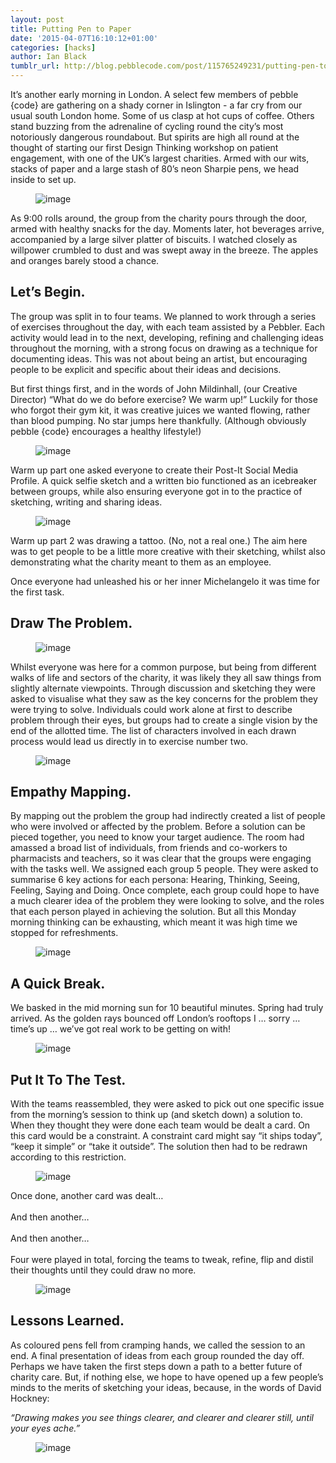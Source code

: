 ```yaml
---
layout: post
title: Putting Pen to Paper
date: '2015-04-07T16:10:12+01:00'
categories: [hacks]
author: Ian Black
tumblr_url: http://blog.pebblecode.com/post/115765249231/putting-pen-to-paper
---
```

It’s another early morning in London. A select few members of pebble {code} are gathering on a shady corner in Islington - a far cry from our usual south London home. Some of us clasp at hot cups of coffee. Others stand buzzing from the adrenaline of cycling round the city’s most notoriously dangerous roundabout. But spirits are high all round at the thought of starting our first Design Thinking workshop on patient engagement, with one of the UK’s largest charities. Armed with our wits, stacks of paper and a large stash of 80’s neon Sharpie pens, we head inside to set up.

<figure data-orig-width="700" data-orig-height="1050" class="tmblr-full"><img src="https://40.media.tumblr.com/8235d76cbc3164336597978c444e7885/tumblr_inline_nmfxyv7VDx1qetc8f_540.jpg" alt="image" data-orig-width="700" data-orig-height="1050"/></figure><p>
	As 9:00 rolls around, the group from the charity pours through the door, armed with healthy snacks for the day. Moments later, hot beverages arrive, accompanied by a large silver platter of biscuits. I watched closely as willpower crumbled to dust and was swept away in the breeze. The apples and oranges barely stood a chance.
</p><h2>Let’s Begin.</h2><p>
	The group was split in to four teams. We planned to work through a series of exercises throughout the day, with each team assisted by a Pebbler. Each activity would lead in to the next, developing, refining and challenging ideas throughout the morning, with a strong focus on drawing as a technique for documenting ideas. This was not about being an artist, but encouraging people to be explicit and specific about their ideas and decisions.</p><p>
	But first things first, and in the words of John Mildinhall, (our Creative Director) “What do we do before exercise? We warm up!” Luckily for those who forgot their gym kit, it was creative juices we wanted flowing, rather than blood pumping. No star jumps here thankfully. (Although obviously pebble {code} encourages a healthy lifestyle!)</p><figure data-orig-width="1000" data-orig-height="667" class="tmblr-full"><img src="https://40.media.tumblr.com/b925eec24df8b2959ffa843c9fb17009/tumblr_inline_nmfxzj4aDg1qetc8f_540.jpg" alt="image" data-orig-width="1000" data-orig-height="667"/></figure><p>
	Warm up part one asked everyone to create their Post-It Social Media Profile. A quick selfie sketch and a written bio functioned as an icebreaker between groups, while also ensuring everyone got in to the practice of sketching, writing and sharing ideas.
</p><figure data-orig-width="1000" data-orig-height="667" class="tmblr-full"><img src="https://41.media.tumblr.com/3596a959065098d0ecf4c9177e1a582b/tumblr_inline_nmfxzx5NuT1qetc8f_540.jpg" alt="image" data-orig-width="1000" data-orig-height="667"/></figure><p>
	Warm up part 2 was drawing a tattoo. (No, not a real one.) The aim here was to get people to be a little more creative with their sketching, whilst also demonstrating what the charity meant to them as an employee.
</p><p>
	Once everyone had unleashed his or her inner Michelangelo it was time for the first task.
</p><h2>Draw The Problem.</h2><figure data-orig-width="1000" data-orig-height="667" class="tmblr-full"><img src="https://40.media.tumblr.com/359c7e429d9221511999787451bb55cf/tumblr_inline_nmfy0adPhw1qetc8f_540.jpg" alt="image" data-orig-width="1000" data-orig-height="667"/></figure><p>
	Whilst everyone was here for a common purpose, but being from different walks of life and sectors of the charity, it was likely they all saw things from slightly alternate viewpoints. Through discussion and sketching they were asked to visualise what they saw as the key concerns for the problem they were trying to solve. Individuals could work alone at first to describe problem through their eyes, but groups had to create a single vision by the end of the allotted time. The list of characters involved in each drawn process would lead us directly in to exercise number two.
</p><figure data-orig-width="1000" data-orig-height="667" class="tmblr-full"><img src="https://41.media.tumblr.com/fb02c1ae860f7ec78b464b378409b913/tumblr_inline_nmfy0nc3tg1qetc8f_540.jpg" alt="image" data-orig-width="1000" data-orig-height="667"/></figure><h2>Empathy Mapping.</h2><p>
	By mapping out the problem the group had indirectly created a list of people who were involved or affected by the problem. Before a solution can be pieced together, you need to know your target audience. The room had amassed a broad list of individuals, from friends and co-workers to pharmacists and teachers, so it was clear that the groups were engaging with the tasks well. We assigned each group 5 people. They were asked to summarise 6 key actions for each persona: Hearing, Thinking, Seeing, Feeling, Saying and Doing. Once complete, each group could hope to have a much clearer idea of the problem they were looking to solve, and the roles that each person played in achieving the solution. But all this Monday morning thinking can be exhausting, which meant it was high time we stopped for refreshments.
</p><figure data-orig-width="1000" data-orig-height="667" class="tmblr-full"><img src="https://40.media.tumblr.com/7237ff59dbdcf6a1405542328263ea43/tumblr_inline_nmfy11ygkv1qetc8f_540.jpg" alt="image" data-orig-width="1000" data-orig-height="667"/></figure><h2>A Quick Break.</h2><p>
	We basked in the mid morning sun for 10 beautiful minutes. Spring had truly arrived. As the golden rays bounced off London’s rooftops I &hellip; sorry &hellip; time’s up &hellip; we’ve got real work to be getting on with!
</p><figure data-orig-width="1000" data-orig-height="667" class="tmblr-full"><img src="https://41.media.tumblr.com/0c8bce27f00ad76343447268f0454ed2/tumblr_inline_nmfy1kCO8N1qetc8f_540.jpg" alt="image" data-orig-width="1000" data-orig-height="667"/></figure><h2>Put It To The Test.</h2><p>
	With the teams reassembled, they were asked to pick out one specific issue from the morning’s session to think up (and sketch down) a solution to. When they thought they were done each team would be dealt a card. On this card would be a constraint. A constraint card might say “it ships today”, “keep it simple” or “take it outside”. The solution then had to be redrawn according to this restriction.
</p><figure data-orig-width="1000" data-orig-height="667" class="tmblr-full"><img src="https://41.media.tumblr.com/ae26200cf3c0b3efc57d92ef8a3b7594/tumblr_inline_nmfy2anN931qetc8f_540.jpg" alt="image" data-orig-width="1000" data-orig-height="667"/></figure><p>
	Once done, another card was dealt&hellip;
	<br/><br/>
	And then another&hellip;
	<br/><br/>
	And then another&hellip;
	<br/><br/>
	Four were played in total, forcing the teams to tweak, refine, flip and distil their thoughts until they could draw no more.
</p><figure data-orig-width="1000" data-orig-height="667" class="tmblr-full"><img src="https://40.media.tumblr.com/1ff2fb2b76f0fc55677a959479e01530/tumblr_inline_nmfy2krXGb1qetc8f_540.jpg" alt="image" data-orig-width="1000" data-orig-height="667"/></figure><h2>Lessons Learned.</h2><p>
	As coloured pens fell from cramping hands, we called the session to an end. A final presentation of ideas from each group rounded the day off. Perhaps we have taken the first steps down a path to a better future of charity care. But, if nothing else, we hope to have opened up a few people’s minds to the merits of sketching your ideas, because, in the words of David Hockney:
</p><p><i>
	“Drawing makes you see things clearer, and clearer and clearer still, until your eyes ache.”
</i></p><figure data-orig-width="1000" data-orig-height="667" class="tmblr-full"><img src="https://41.media.tumblr.com/d44bf1d44252f477ca46820ba312b9fd/tumblr_inline_nmfy2yfzlN1qetc8f_540.jpg" alt="image" data-orig-width="1000" data-orig-height="667"/></figure>
